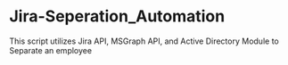 # Jira-Seperation_Automation
This script utilizes Jira API, MSGraph API, and Active Directory Module to Separate an employee 
